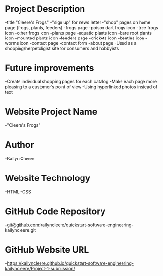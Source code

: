 # Project Description
-title "Cleere's Frogs"
    -"sign up" for news letter
    -"shop" pages on home page (frogs, plants, feeders)
-frogs page
    -poison dart frogs icon
    -tree frogs icon
    -other frogs icon
-plants page
    -aquatic plants  icon
    -bare root plants  icon
    -mounted plants  icon
-feeders page
    -crickets  icon
    -beetles  icon
    -worms  icon
-contact page
    -contact form
-about page
-Used as a shopping/herpetoligist site for consumers and hobbyists
# Future improvements
-Create individual shopping pages for each catalog
-Make each page more pleasing to a customer’s point of view
-Using hyperlinked photos instead of text
# Website Project Name
-"Cleere's Frogs"
# Author
-Kailyn Cleere
# Website Technology
-HTML
-CSS
# GitHub Code Repository
-git@github.com:kailyncleere/quickstart-software-engineering-kailyncleere.git
# GitHub Website URL
-https://kailyncleere.github.io/quickstart-software-engineering-kailyncleere/Project-1-submission/
